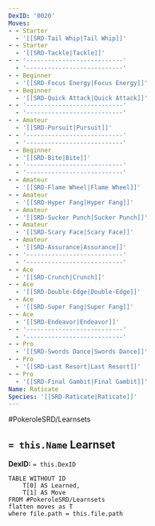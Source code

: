 ```yaml
---
DexID: '0020'
Moves:
- - Starter
  - '[[SRD-Tail Whip|Tail Whip]]'
- - Starter
  - '[[SRD-Tackle|Tackle]]'
- - '---------------------------'
  - '---------------------------'
- - Beginner
  - '[[SRD-Focus Energy|Focus Energy]]'
- - Beginner
  - '[[SRD-Quick Attack|Quick Attack]]'
- - '---------------------------'
  - '---------------------------'
- - Amateur
  - '[[SRD-Pursuit|Pursuit]]'
- - '---------------------------'
  - '---------------------------'
- - Beginner
  - '[[SRD-Bite|Bite]]'
- - '---------------------------'
  - '---------------------------'
- - Amateur
  - '[[SRD-Flame Wheel|Flame Wheel]]'
- - Amateur
  - '[[SRD-Hyper Fang|Hyper Fang]]'
- - Amateur
  - '[[SRD-Sucker Punch|Sucker Punch]]'
- - Amateur
  - '[[SRD-Scary Face|Scary Face]]'
- - Amateur
  - '[[SRD-Assurance|Assurance]]'
- - '---------------------------'
  - '---------------------------'
- - Ace
  - '[[SRD-Crunch|Crunch]]'
- - Ace
  - '[[SRD-Double-Edge|Double-Edge]]'
- - Ace
  - '[[SRD-Super Fang|Super Fang]]'
- - Ace
  - '[[SRD-Endeavor|Endeavor]]'
- - '---------------------------'
  - '---------------------------'
- - Pro
  - '[[SRD-Swords Dance|Swords Dance]]'
- - Pro
  - '[[SRD-Last Resort|Last Resort]]'
- - Pro
  - '[[SRD-Final Gambit|Final Gambit]]'
Name: Raticate
Species: '[[SRD-Raticate|Raticate]]'
---
```


#PokeroleSRD/Learnsets

## `= this.Name` Learnset

**DexID:** `= this.DexID`

```dataview
TABLE WITHOUT ID
    T[0] AS Learned,
    T[1] AS Move
FROM #PokeroleSRD/Learnsets
flatten moves as T
where file.path = this.file.path
```
